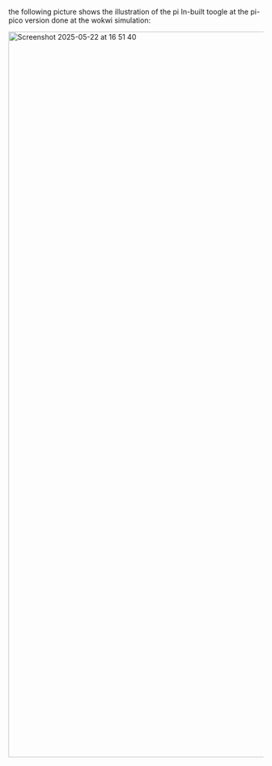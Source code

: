 the following picture shows the illustration of the pi In-built toogle at the pi-pico version done at the wokwi simulation:
 

<img width="1434" alt="Screenshot 2025-05-22 at 16 51 40" src="https://github.com/user-attachments/assets/ccdfa200-fd29-4fa1-8279-fc6ef7e39232" />
